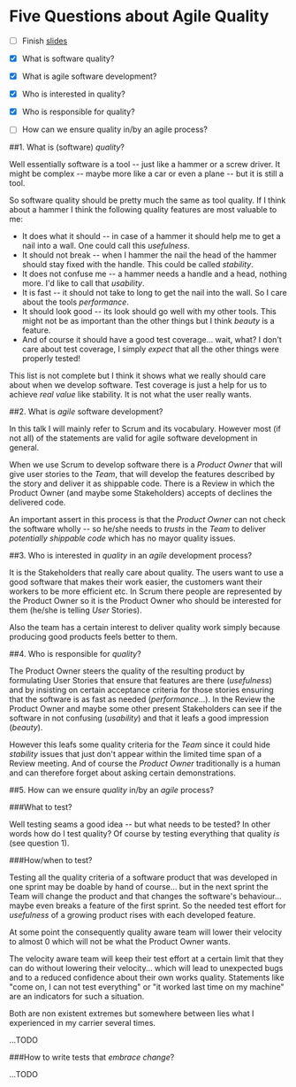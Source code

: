 # Five Questions about Agile Quality

- [ ] Finish [slides](five-questions-about-agile-quality.svg)
- [x] What is software quality?
- [X] What is agile software development?
- [X] Who is interested in quality?
- [X] Who is responsible for quality?
- [ ] How can we ensure quality in/by an agile process?


##1. What is (software) _quality_?

Well essentially software is a tool -- just like a hammer or a screw driver. It might be complex -- maybe more like a car or even a plane -- but it is still a tool.

So software quality should be pretty much the same as tool quality. If I think about a hammer I think the following quality features are most valuable to me:
- It does what it should -- in case of a hammer it should help me to get a nail into a wall. One could call this _usefulness_.
- It should not break -- when I hammer the nail the head of the hammer should stay fixed with the handle. This could be called _stability_.
- It does not confuse me -- a hammer needs a handle and a head, nothing more. I'd like to call that _usability_.
- It is fast -- it should not take to long to get the nail into the wall. So I care about the tools _performance_.
- It should look good -- its look should go well with my other tools. This might not be as important than the other things but I think _beauty_ is a feature.
- And of course it should have a good test coverage... wait, what? I don't care about test coverage, I simply _expect_ that all the other things were properly tested!

This list is not complete but I think it shows what we really should care about when we develop software. Test coverage is just a help for us to achieve _real value_ like stability. It is not what the user really wants.

##2. What is _agile_ software development?

In this talk I will mainly refer to Scrum and its vocabulary. However most (if not all) of the statements are valid for agile software development in general.

When we use Scrum to develop software there is a _Product Owner_ that will give user stories to the _Team_, that will develop the features described by the story and deliver it as shippable code. There is a Review in which the Product Owner (and maybe some Stakeholders) accepts of declines the delivered code.

An important assert in this process is that the _Product Owner_ can not check the software wholly -- so he/she needs to _trusts_ in the _Team_ to deliver _potentially shippable code_ which has no mayor quality issues.

##3. Who is interested in _quality_ in an _agile_ development process?

It is the Stakeholders that really care about quality. The users want to use a good software that makes their work easier, the customers want their workers to be more efficient etc. In Scrum there people are represented by the Product Owner so it is the Product Owner who should be interested for them (he/she is telling _User_ Stories).

Also the team has a certain interest to deliver quality work simply because producing good products feels better to them.

##4. Who is responsible for _quality_?

The Product Owner steers the quality of the resulting product by formulating User Stories that ensure that features are there (_usefulness_) and by insisting on certain acceptance criteria for those stories ensuring that the software is as fast as needed (_performance_...). In the Review the Product Owner and maybe some other present Stakeholders can see if the software in not confusing (_usability_) and that it leafs a good impression (_beauty_).

However this leafs some quality criteria for the _Team_ since it could hide _stability_ issues that just don't appear within the limited time span of a Review meeting. And of course the _Product Owner_ traditionally is a human and can therefore forget about asking certain demonstrations.

##5. How can we ensure _quality_ in/by an _agile_ process?

###What to test?

Well testing seams a good idea -- but what needs to be tested? In other words how do I test quality? Of course by testing everything that quality _is_ (see question 1).

###How/when to test?

Testing all the quality criteria of a software product that was developed in one sprint may be doable by hand of course... but in the next sprint the Team will change the product and that changes the software's behaviour... maybe even breaks a feature of the first sprint. So the needed test effort for _usefulness_ of a growing product rises with each developed feature.

At some point the consequently quality aware team will lower their velocity to almost 0 which will not be what the Product Owner wants.

The velocity aware team will keep their test effort at a certain limit that they can do without lowering their velocity... which will lead to unexpected bugs and to a reduced confidence about their own works quality. Statements like "come on, I can not test everything" or "it worked last time on my machine" are an indicators for such a situation.

Both are non existent extremes but somewhere between lies what I experienced in my carrier several times.

...TODO

###How to write tests that _embrace change_?

...TODO
